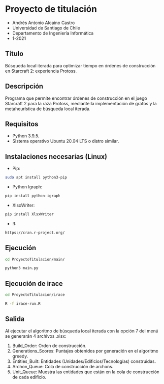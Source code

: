 # Proyecto de titulación

* Andrés Antonio Alcaíno Castro
* Universidad de Santiago de Chile
* Departamento de Ingeniería Informática
* 1-2021

## Título

Búsqueda local iterada para optimizar tiempo en órdenes de construcción en Starcraft 2: experiencia Protoss.

## Descripción

Programa que permite encontrar órdenes de construcción en el juego Starcraft 2 para la raza Protoss, mediante la implementación de grafos y la metaheurística de búsqueda local iterada.

## Requisitos

  * Python 3.9.5.
  * Sistema operativo Ubuntu 20.04 LTS o distro similar.
 
## Instalaciones necesarias (Linux)

  * Pip:

```sh
sudo apt install python3-pip
```
 
  * Python Igraph:

```sh
pip install python-igraph
```

  * XlsxWriter:

```sh
pip install XlsxWriter
```

  * R:
```sh
https://cran.r-project.org/
```

## Ejecución

```sh
cd ProyectoTitulacion/main/
```
```sh
python3 main.py
```

## Ejecución de irace

```sh
cd ProyectoTitulacion/irace
```
```sh
R -f irace-run.R
```
## Salida

Al ejecutar el algoritmo de búsqueda local iterada con la opción 7 del menú se generarán
4 archivos .xlsx:

1) Build_Order: Orden de construcción.
2) Generations_Scores: Puntajes obtenidos por generación en el algoritmo greedy.
3) Entities_Built: Entidades (Unidades/Edificios/Tecnologías) construidas.
4) Archon_Queue: Cola de construcción de archons.
5) Unit_Queue: Muestra las entidades que están en la cola de construcción de cada edificio.